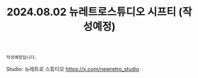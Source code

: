 ﻿---
title: 2024.08.02 뉴레트로스튜디오 시프티 (작성예정)
categories: [2024년촬영]
comments: false
# thumbnail: 
---

`작성예정입니다.`

Studio: 뉴레트로 스튜디오 https://x.com/newretro_studio